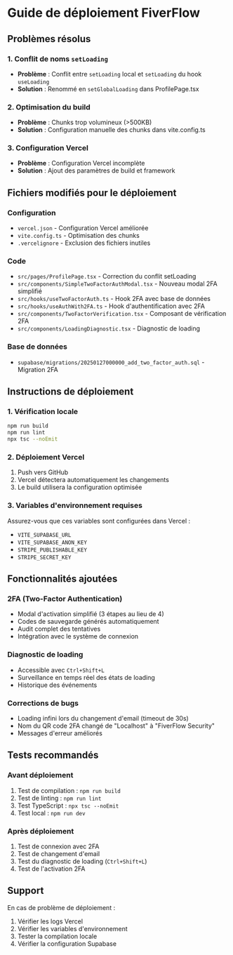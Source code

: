 # Guide de déploiement FiverFlow

## Problèmes résolus

### 1. Conflit de noms `setLoading`
- **Problème** : Conflit entre `setLoading` local et `setLoading` du hook `useLoading`
- **Solution** : Renommé en `setGlobalLoading` dans ProfilePage.tsx

### 2. Optimisation du build
- **Problème** : Chunks trop volumineux (>500KB)
- **Solution** : Configuration manuelle des chunks dans vite.config.ts

### 3. Configuration Vercel
- **Problème** : Configuration Vercel incomplète
- **Solution** : Ajout des paramètres de build et framework

## Fichiers modifiés pour le déploiement

### Configuration
- `vercel.json` - Configuration Vercel améliorée
- `vite.config.ts` - Optimisation des chunks
- `.vercelignore` - Exclusion des fichiers inutiles

### Code
- `src/pages/ProfilePage.tsx` - Correction du conflit setLoading
- `src/components/SimpleTwoFactorAuthModal.tsx` - Nouveau modal 2FA simplifié
- `src/hooks/useTwoFactorAuth.ts` - Hook 2FA avec base de données
- `src/hooks/useAuthWith2FA.ts` - Hook d'authentification avec 2FA
- `src/components/TwoFactorVerification.tsx` - Composant de vérification 2FA
- `src/components/LoadingDiagnostic.tsx` - Diagnostic de loading

### Base de données
- `supabase/migrations/20250127000000_add_two_factor_auth.sql` - Migration 2FA

## Instructions de déploiement

### 1. Vérification locale
```bash
npm run build
npm run lint
npx tsc --noEmit
```

### 2. Déploiement Vercel
1. Push vers GitHub
2. Vercel détectera automatiquement les changements
3. Le build utilisera la configuration optimisée

### 3. Variables d'environnement requises
Assurez-vous que ces variables sont configurées dans Vercel :
- `VITE_SUPABASE_URL`
- `VITE_SUPABASE_ANON_KEY`
- `STRIPE_PUBLISHABLE_KEY`
- `STRIPE_SECRET_KEY`

## Fonctionnalités ajoutées

### 2FA (Two-Factor Authentication)
- Modal d'activation simplifié (3 étapes au lieu de 4)
- Codes de sauvegarde générés automatiquement
- Audit complet des tentatives
- Intégration avec le système de connexion

### Diagnostic de loading
- Accessible avec `Ctrl+Shift+L`
- Surveillance en temps réel des états de loading
- Historique des événements

### Corrections de bugs
- Loading infini lors du changement d'email (timeout de 30s)
- Nom du QR code 2FA changé de "Localhost" à "FiverFlow Security"
- Messages d'erreur améliorés

## Tests recommandés

### Avant déploiement
1. Test de compilation : `npm run build`
2. Test de linting : `npm run lint`
3. Test TypeScript : `npx tsc --noEmit`
4. Test local : `npm run dev`

### Après déploiement
1. Test de connexion avec 2FA
2. Test de changement d'email
3. Test du diagnostic de loading (`Ctrl+Shift+L`)
4. Test de l'activation 2FA

## Support

En cas de problème de déploiement :
1. Vérifier les logs Vercel
2. Vérifier les variables d'environnement
3. Tester la compilation locale
4. Vérifier la configuration Supabase

